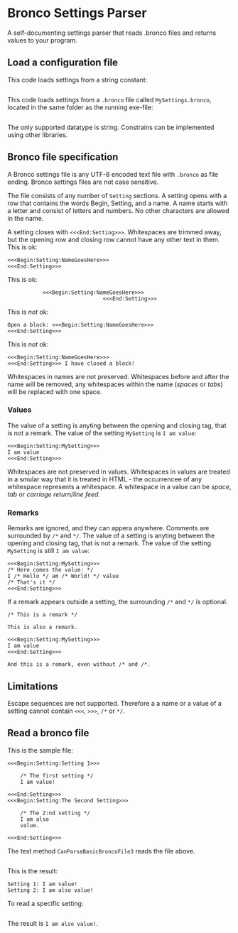 # Bronco Settings Parser

A self-documenting settings parser that reads .bronco files and returns values ​​to your program.

## Load a configuration file

This code loads settings from a string constant:


```

```

This code loads settings from a `.bronco` file called `MySettings.bronco`, located in the same folder as the running exe-file:


```

```



The only supported datatype is string. Constrains can be implemented using other libraries.

## Bronco file specification

A Bronco settings file is any UTF-8 encoded text file with `.bronco` as file ending. Bronco settings files are not case sensitive.

The file consists of any number of `Setting` sections. A setting opens with a row that contains the words Begin, Setting, and a name.
A name starts with a letter and consist of letters and numbers. No other characters are allowed in the name.

A setting closes with `<<<End:Setting>>>`. Whitespaces are trimmed away, but the opening row and closing row cannot have any
other text in them. This is ok:


```
<<<Begin:Setting:NameGoesHere>>>
<<<End:Setting>>>
```

This is ok:


```
           <<<Begin:Setting:NameGoesHere>>>
                              <<<End:Setting>>>
```

This is *not* ok:


```
Open a block: <<<Begin:Setting:NameGoesHere>>>
<<<End:Setting>>>
```

This is *not* ok:


```
<<<Begin:Setting:NameGoesHere>>>
<<<End:Setting>>> I have closed a block!
```

Whitespaces in names are not preserved. Whitespaces before and after the name will be removed, any whitespaces within the name (*spaces* or *tabs*) will be replaced with one space.


### Values

The value of a setting is anyting between the opening and closing tag, that is not a remark. The value of the setting `MySetting` is `I am value`:

```
<<<Begin:Setting:MySetting>>>
I am value
<<<End:Setting>>>
```

Whitespaces are not preserved in values. Whitespaces in values are treated in a smular way that it is treated in HTML - the occurrencee of any whitespace represents a whitespace. A whitespace in a value can be *space*, *tab* or *carriage return/line feed*.

### Remarks

Remarks are ignored, and they can appera anywhere. Comments are surrounded by `/*` and `*/`. The value of a setting is anyting between the opening and closing tag, that is not a remark. The value of the setting `MySetting` is still `I am value`:

```
<<<Begin:Setting:MySetting>>>
/* Here comes the value: */
I /* Hello */ am /* World! */ value
/* That's it */
<<<End:Setting>>>
```

If a remark appears outside a setting, the surrounding `/*` and `*/` is optional.

```
/* This is a remark */

This is also a remark.

<<<Begin:Setting:MySetting>>>
I am value
<<<End:Setting>>>

And this is a remark, even without /* and /*.
```

## Limitations

Escape sequences are not supported. Therefore a a name or a value of a setting cannot contain `<<<`, `>>>`, `/*` or `*/`.


## Read a bronco file

This is the sample file:


```
<<<Begin:Setting:Setting 1>>>

    /* The first setting */
    I am value!

<<<End:Setting>>>
<<<Begin:Setting:The Second Setting>>>

    /* The 2:nd setting */
    I am also
    value.

<<<End:Setting>>>
```

The test method `CanParseBasicBroncoFile3` reads the file above.


```
```


This is the result:

```
Setting 1: I am value!
Setting 2: I am also value!
```

To read a specific setting:

```
```

The result is `I am also value!`.